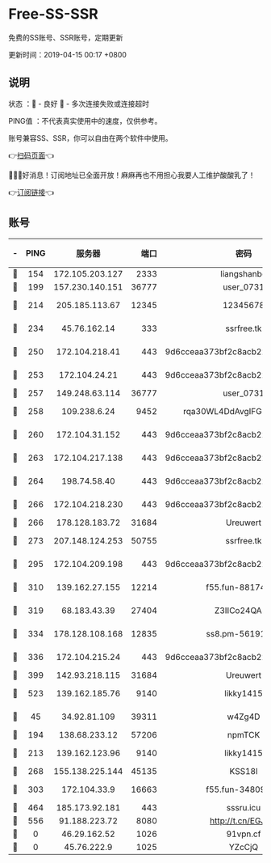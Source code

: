 # Free-SS-SSR

免费的SS账号、SSR账号，定期更新

更新时间：2019-04-15 00:17 +0800

## 说明

状态     ：🙂 - 良好 🙁 - 多次连接失败或连接超时

PING值   ：不代表真实使用中的速度，仅供参考。

账号兼容SS、SSR，你可以自由在两个软件中使用。

👉[扫码页面](https://liesauer.github.io/Free-SS-SSR/)👈

🎉🎉🎉好消息！订阅地址已全面开放！麻麻再也不用担心我要人工维护酸酸乳了！

👉[订阅链接](https://www.liesauer.net/yogurt/subscribe?ACCESS_TOKEN=DAYxR3mMaZAsaqUb)👈

## 账号

|-|PING|服务器|端口|密码|加密方式|区域|
|:----:|:----:|:-----:|-----:|:----:|:----:|:----:|
|🙂|154|172.105.203.127|2333|liangshanbo|chacha20|JP|
|🙂|199|157.230.140.151|36777|user_0731|chacha20|US|
|🙂|214|205.185.113.67|12345|12345678|aes-256-cfb|US|
|🙂|234|45.76.162.14|333|ssrfree.tk|aes-256-cfb|SG|
|🙂|250|172.104.218.41|443|9d6cceaa373bf2c8acb22e60b6a58be6|aes-256-cfb|US|
|🙂|253|172.104.24.21|443|9d6cceaa373bf2c8acb22e60b6a58be6|aes-256-cfb|US|
|🙂|257|149.248.63.114|36777|user_0731|chacha20|CA|
|🙂|258|109.238.6.24|9452|rqa30WL4DdAvgIFG6Fs3znzTa|aes-256-cfb|FR|
|🙂|260|172.104.31.152|443|9d6cceaa373bf2c8acb22e60b6a58be6|aes-256-cfb|US|
|🙂|263|172.104.217.138|443|9d6cceaa373bf2c8acb22e60b6a58be6|aes-256-cfb|US|
|🙂|264|198.74.58.40|443|9d6cceaa373bf2c8acb22e60b6a58be6|aes-256-cfb|US|
|🙂|266|172.104.218.230|443|9d6cceaa373bf2c8acb22e60b6a58be6|aes-256-cfb|US|
|🙂|266|178.128.183.72|31684|Ureuwert|chacha20|US|
|🙂|273|207.148.124.253|50755|ssrfree.tk|aes-256-cfb|SG|
|🙂|295|172.104.209.198|443|9d6cceaa373bf2c8acb22e60b6a58be6|aes-256-cfb|US|
|🙂|310|139.162.27.155|12214|f55.fun-88174583|aes-256-cfb|SG|
|🙂|319|68.183.43.39|27404|Z3IICo24QAHu|aes-256-cfb|GB|
|🙂|334|178.128.108.168|12835|ss8.pm-56191886|aes-256-cfb|SG|
|🙂|336|172.104.215.24|443|9d6cceaa373bf2c8acb22e60b6a58be6|aes-256-cfb|US|
|🙂|399|142.93.218.115|31684|Ureuwert|chacha20|IN|
|🙂|523|139.162.185.76|9140|likky1415|aes-256-cfb|DE|
|🙂|45|34.92.81.109|39311|w4Zg4D|chacha20-ietf|US|
|🙂|194|138.68.233.12|57206|npmTCK|rc4-md5|US|
|🙂|213|139.162.123.96|9140|likky1415|aes-256-cfb|JP|
|🙂|268|155.138.225.144|45135|KSS18l|rc4-md5|US|
|🙂|303|172.104.33.9|16663|f55.fun-34809669|aes-256-cfb|SG|
|🙂|464|185.173.92.181|443|sssru.icu|rc4-md5|RU|
|🙂|556|91.188.223.72|8080|http://t.cn/EGJIyrl|rc4-md5|RU|
|🙁|0|46.29.162.52|1026|91vpn.cf|rc4-md5|RU|
|🙁|0|45.76.222.9|1025|YZcCjQ|rc4-md5|JP|
